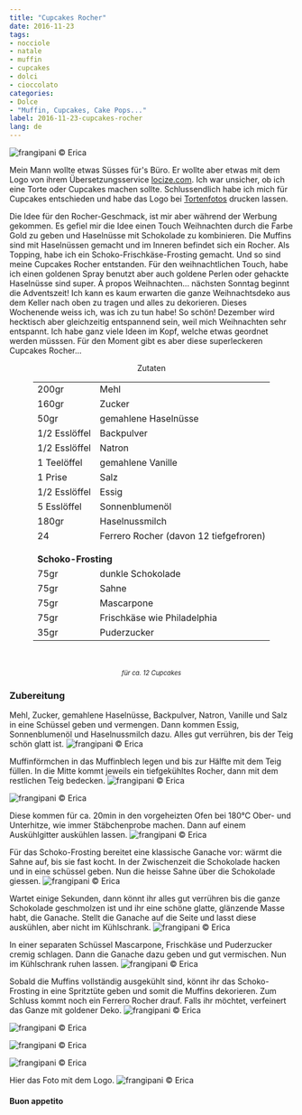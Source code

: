 ```yaml
---
title: "Cupcakes Rocher"
date: 2016-11-23
tags:
- nocciole
- natale
- muffin
- cupcakes
- dolci
- cioccolato
categories:
- Dolce
- "Muffin, Cupcakes, Cake Pops..."
label: 2016-11-23-cupcakes-rocher
lang: de
---
```

![](../2016-11-23-cupcakes-rocher/header.jpg "frangipani © Erica")

Mein Mann wollte etwas Süsses für's Büro. Er wollte aber etwas mit dem Logo von ihrem Übersetzungsservice <a href="http://locize.com" target="_blank">locize.com</a>. Ich war unsicher, ob ich eine Torte oder Cupcakes machen sollte. Schlussendlich habe ich mich für Cupcakes entschieden und habe das Logo bei <a href="http://www.tortenfotos.ch" target="_blank">Tortenfotos</a> drucken lassen.

Die Idee für den Rocher-Geschmack, ist mir aber während der Werbung gekommen. Es gefiel mir die Idee einen Touch Weihnachten durch die Farbe Gold zu geben und Haselnüsse mit Schokolade zu kombinieren. Die Muffins sind mit Haselnüssen gemacht und im Inneren befindet sich ein Rocher. Als Topping, habe ich ein Schoko-Frischkäse-Frosting gemacht. Und so sind meine Cupcakes Rocher entstanden. Für den weihnachtlichen Touch, habe ich einen goldenen Spray benutzt aber auch goldene Perlen oder gehackte Haselnüsse sind super. À propos Weihnachten... nächsten Sonntag beginnt die Adventszeit! Ich kann es kaum erwarten die ganze Weihnachtsdeko aus dem Keller nach oben zu tragen und alles zu dekorieren. Dieses Wochenende weiss ich, was ich zu tun habe! So schön! Dezember wird hecktisch aber gleichzeitig entspannend sein, weil mich Weihnachten sehr entspannt. Ich habe ganz viele Ideen im Kopf, welche etwas geordnet werden müsssen. Für den Moment gibt es aber diese superleckeren Cupcakes Rocher...

<div id="wrapper" style="text-align: center">
  <div id="yourdiv" style="display: inline-block;">
    <div class="ingredients">
      <div class="ingredients-title">Zutaten</div>
      <table>
        <tbody>
          <tr>
            <td>200gr</td>
            <td>Mehl</td>
          </tr>
          <tr>
            <td>160gr</td>
            <td>Zucker</td>
          </tr>
          <tr>
            <td>50gr</td>
            <td>gemahlene Haselnüsse</td>
          </tr>
          <tr>
            <td>1/2 Esslöffel</td>
            <td>Backpulver</td>
          </tr>
          <tr>
            <td>1/2 Esslöffel</td>
            <td>Natron</td>
          </tr>
          <tr>
            <td>1 Teelöffel</td>
            <td>gemahlene Vanille</td>
          </tr>
          <tr>
            <td>1 Prise</td>
            <td>Salz</td>
          </tr>
          <tr>
            <td>1/2 Esslöffel</td>
            <td>Essig</td>
          </tr>
          <tr>
            <td>5 Esslöffel</td>
            <td>Sonnenblumenöl</td>
          </tr>
          <tr>
            <td>180gr</td>
            <td>Haselnussmilch</td>
          </tr>
          <tr>
            <td>24</td>
            <td>Ferrero Rocher (davon 12 tiefgefroren)</td>
          </tr>
          <tr style="height: 15px;"></tr>
          <tr>          
            <td colspan="2"><b>Schoko-Frosting</b></td>
          </tr>      
          <tr>
            <td>75gr</td>
            <td>dunkle Schokolade</td>
          </tr>
          <tr>
            <td>75gr</td>
            <td>Sahne</td>
          </tr>
          <tr>
            <td>75gr</td>
            <td>Mascarpone</td>
          </tr>
          <tr>
            <td>75gr</td>
            <td>Frischkäse wie Philadelphia</td>
          </tr>
          <tr>
            <td>35gr</td>
            <td>Puderzucker</td>    
          </tr>
        </tbody>
      </table>
      <br></br>
      <i class="pull-right" style="font-size: 80%;">für ca. 12 Cupcakes</i>
    </div>
  </div>
</div>


<h3>
  <font color="grey">
    <i class="fa fa-cogs"></i>
  </font> Zubereitung
</h3>

Mehl, Zucker, gemahlene Haselnüsse, Backpulver, Natron, Vanille und Salz in eine Schüssel geben und vermengen. Dann kommen Essig, Sonnenblumenöl und Haselnussmilch dazu. Alles gut verrühren, bis der Teig schön glatt ist.
![](../2016-11-23-cupcakes-rocher/impasto.jpg "frangipani © Erica")

Muffinförmchen in das Muffinblech legen und bis zur Hälfte mit dem Teig füllen. In die Mitte kommt jeweils ein tiefgekühltes Rocher, dann mit dem restlichen Teig bedecken.
![](../2016-11-23-cupcakes-rocher/pirottini.jpg "frangipani © Erica")

![](../2016-11-23-cupcakes-rocher/teglia.jpg "frangipani © Erica")

Diese kommen für ca. 20min in den vorgeheizten Ofen bei 180°C Ober- und Unterhitze, wie immer Stäbchenprobe machen. Dann auf einem Auskühlgitter auskühlen lassen.
![](../2016-11-23-cupcakes-rocher/muffin.jpg "frangipani © Erica")

Für das Schoko-Frosting bereitet eine klassische Ganache vor: wärmt die Sahne auf, bis sie fast kocht. In der Zwischenzeit die Schokolade hacken und in eine schüssel geben. Nun die heisse Sahne über die Schokolade giessen.
![](../2016-11-23-cupcakes-rocher/pannaecioccolato.jpg "frangipani © Erica")

Wartet einige Sekunden, dann könnt ihr alles gut verrühren bis die ganze Schokolade geschmolzen ist und ihr eine schöne glatte, glänzende Masse habt, die Ganache. Stellt die Ganache auf die Seite und lasst diese auskühlen, aber nicht im Kühlschrank.
![](../2016-11-23-cupcakes-rocher/ganache.jpg "frangipani © Erica")

In einer separaten Schüssel Mascarpone, Frischkäse und Puderzucker cremig schlagen. Dann die Ganache dazu geben und gut vermischen. Nun im Kühlschrank ruhen lassen.
![](../2016-11-23-cupcakes-rocher/frosting.jpg "frangipani © Erica")

Sobald die Muffins vollständig ausgekühlt sind, könnt ihr das Schoko-Frosting in eine Spritztüte geben und somit die Muffins dekorieren. Zum Schluss kommt noch ein Ferrero Rocher drauf. Falls ihr möchtet, verfeinert das Ganze mit goldener Deko.
![](../2016-11-23-cupcakes-rocher/risultato1.jpg "frangipani © Erica")

![](../2016-11-23-cupcakes-rocher/risultato2.jpg "frangipani © Erica")

![](../2016-11-23-cupcakes-rocher/risultato3.jpg "frangipani © Erica")

![](../2016-11-23-cupcakes-rocher/risultato4.jpg "frangipani © Erica")

Hier das Foto mit dem Logo.
![](../2016-11-23-cupcakes-rocher/locize.jpg "frangipani © Erica")

<h4>Buon appetito
  <font color="red">
    <i class="fa fa-smile-o"></i>
  </font>
</h4>